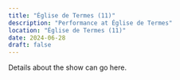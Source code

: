 ```yaml
---
title: "Église de Termes (11)"
description: "Performance at Église de Termes"
location: "Église de Termes (11)"
date: 2024-06-28
draft: false
---
```


Details about the show can go here.
